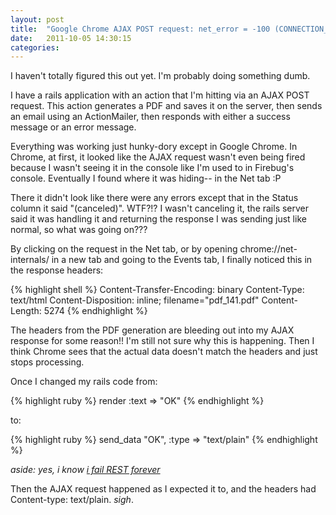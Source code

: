 ```yaml
---
layout: post
title:  "Google Chrome AJAX POST request: net_error = -100 (CONNECTION_CLOSED)"
date:   2011-10-05 14:30:15
categories:
---
```


I haven't totally figured this out yet. I'm probably doing something dumb.

I have a rails application with an action that I'm hitting via an AJAX POST request. This action generates a PDF and saves it on the server, then sends an email using an ActionMailer, then responds with either a success message or an error message.

Everything was working just hunky-dory except in Google Chrome. In Chrome, at first, it looked like the AJAX request wasn't even being fired because I wasn't seeing it in the console like I'm used to in Firebug's console. Eventually I found where it was hiding-- in the Net tab :P

There it didn't look like there were any errors except that in the Status column it said "(canceled)". WTF?!? I wasn't canceling it, the rails server said it was handling it and returning the response I was sending just like normal, so what was going on???

By clicking on the request in the Net tab, or by opening chrome://net-internals/ in a new tab and going to the Events tab, I finally noticed this in the response headers:

{% highlight shell %}
    Content-Transfer-Encoding: binary
    Content-Type: text/html
    Content-Disposition: inline; filename="pdf_141.pdf"
    Content-Length: 5274
{% endhighlight %}

The headers from the PDF generation are bleeding out into my AJAX response for some reason!! I'm still not sure why this is happening. Then I think Chrome sees that the actual data doesn't match the headers and just stops processing.

Once I changed my rails code from:

{% highlight ruby %}
    render :text => "OK"
{% endhighlight %}

to:

{% highlight ruby %}
    send_data "OK", :type => "text/plain"
{% endhighlight %}

<em>aside: yes, i know <a href="https://twitter.com/#!/garybernhardt/status/123892778622132224">i fail REST forever</a></em>

Then the AJAX request happened as I expected it to, and the headers had Content-type: text/plain. *sigh*.